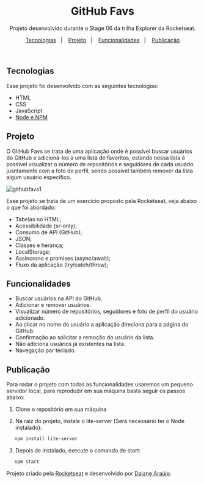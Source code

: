 <h1 align="center"> GitHub Favs</h1>

<p align="center">
Projeto desenvolvido durante o Stage 06 da trilha Explorer da Rocketseat.
</p>

<p align="center">
  <a href="#tecnologias">Tecnologias</a>&nbsp;&nbsp;&nbsp;|&nbsp;&nbsp;&nbsp;
  <a href="#projeto">Projeto</a>&nbsp;&nbsp;&nbsp;|&nbsp;&nbsp;&nbsp;
  <a href="#funcionalidades">Funcionalidades</a>&nbsp;&nbsp;&nbsp;|&nbsp;&nbsp;&nbsp;
  <a href="#publicação">Publicação</a>
</p>

<br>

## Tecnologias

Esse projeto foi desenvolvido com as seguintes tecnologias:

- HTML
- CSS
- JavaScript
- [Node e NPM](https://nodejs.org/)

## Projeto

O GitHub Favs se trata de uma aplicação onde é possível buscar usuários do GitHub e adicioná-los a uma lista de favoritos, estando nessa lista é possível visualizar o número de repositórios e seguidores de cada usuário jusntamente com a foto de perfil, sendo possível também remover da lista algum usuário específico.

![githubfavs1](https://user-images.githubusercontent.com/101216880/197892300-0e8e077a-a073-4e44-beb1-8a04cfc76cef.gif)

Esse projeto se trata de um exercício proposto pela Rocketseat, veja abaixo o que foi abordado:

- Tabelas no HTML;
- Acessibilidade (sr-only);
- Consumo de API (GitHub);
- JSON;
- Classes e herança;
- LocalStorage;
- Assíncrono e promises (async/await);
- Fluxo da aplicação (try/catch/throw);

## Funcionalidades

- Buscar usuários na API do GitHub.
- Adicionar e remover usuários.
- Visualizar número de repositórios, seguidores e foto de perfil do usuário adicionado.
- Ao clicar no nome do usuário a aplicação direciona para a página do GitHub.
- Confirmação ao solicitar a remoção do usuário da lista.
- Não adiciona usuários já existentes na lista.
- Navegação por teclado.

## Publicação

Para rodar o projeto com todas as funcionalidades usaremos um pequeno servidor local, para reproduzir em sua máquina basta seguir os passos abaixo:

1. Clone o repositório em sua máquina

2. Na raiz do projeto, instale o lite-server (Será necessário ter o Node instalado):<br>

```bash
   npm install lite-server
```

3. Depois de instalado, execute o comando de start:

```bash
   npm start
```

Projeto criado pela [Rocketseat](https://github.com/Rocketseat) e desenvolvido por [Daiane&nbsp;Araújo](https://github.com/araujodai).
